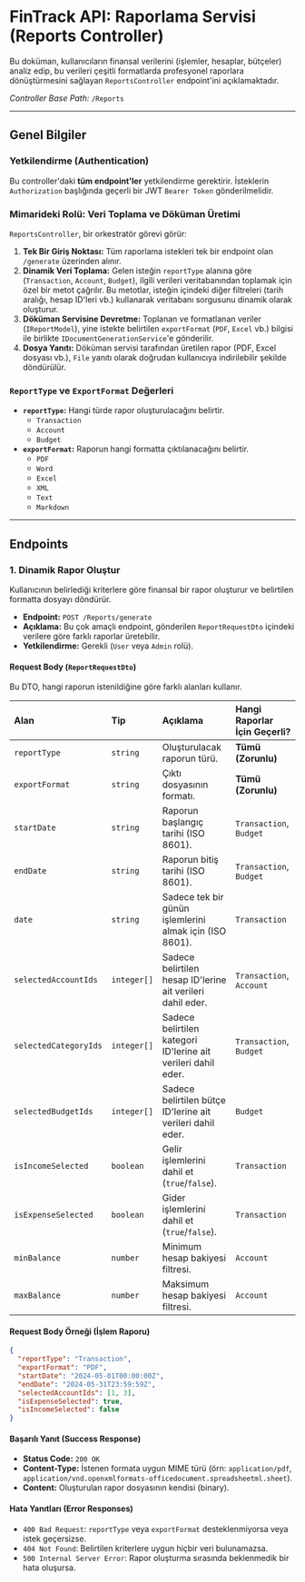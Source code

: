 # FinTrack API: Raporlama Servisi (Reports Controller)

Bu doküman, kullanıcıların finansal verilerini (işlemler, hesaplar, bütçeler) analiz edip, bu verileri çeşitli formatlarda profesyonel raporlara dönüştürmesini sağlayan `ReportsController` endpoint'ini açıklamaktadır.

*Controller Base Path:* `/Reports`

---

## Genel Bilgiler

### Yetkilendirme (Authentication)

Bu controller'daki **tüm endpoint'ler** yetkilendirme gerektirir. İsteklerin `Authorization` başlığında geçerli bir JWT `Bearer Token` gönderilmelidir.

### Mimarideki Rolü: Veri Toplama ve Döküman Üretimi

`ReportsController`, bir orkestratör görevi görür:

1.  **Tek Bir Giriş Noktası:** Tüm raporlama istekleri tek bir endpoint olan `/generate` üzerinden alınır.
2.  **Dinamik Veri Toplama:** Gelen isteğin `reportType` alanına göre (`Transaction`, `Account`, `Budget`), ilgili verileri veritabanından toplamak için özel bir metot çağrılır. Bu metotlar, isteğin içindeki diğer filtreleri (tarih aralığı, hesap ID'leri vb.) kullanarak veritabanı sorgusunu dinamik olarak oluşturur.
3.  **Döküman Servisine Devretme:** Toplanan ve formatlanan veriler (`IReportModel`), yine istekte belirtilen `exportFormat` (`PDF`, `Excel` vb.) bilgisi ile birlikte `IDocumentGenerationService`'e gönderilir.
4.  **Dosya Yanıtı:** Döküman servisi tarafından üretilen rapor (PDF, Excel dosyası vb.), `File` yanıtı olarak doğrudan kullanıcıya indirilebilir şekilde döndürülür.

### `ReportType` ve `ExportFormat` Değerleri

*   **`reportType`:** Hangi türde rapor oluşturulacağını belirtir.
    *   `Transaction`
    *   `Account`
    *   `Budget`
*   **`exportFormat`:** Raporun hangi formatta çıktılanacağını belirtir.
    *   `PDF`
    *   `Word`
    *   `Excel`
    *   `XML`
    *   `Text`
    *   `Markdown`

---

## Endpoints

### 1. Dinamik Rapor Oluştur

Kullanıcının belirlediği kriterlere göre finansal bir rapor oluşturur ve belirtilen formatta dosyayı döndürür.

*   **Endpoint:** `POST /Reports/generate`
*   **Açıklama:** Bu çok amaçlı endpoint, gönderilen `ReportRequestDto` içindeki verilere göre farklı raporlar üretebilir.
*   **Yetkilendirme:** Gerekli (`User` veya `Admin` rolü).

#### Request Body (`ReportRequestDto`)

Bu DTO, hangi raporun istenildiğine göre farklı alanları kullanır.

| Alan | Tip | Açıklama | Hangi Raporlar İçin Geçerli? |
| :--- | :--- | :--- | :--- |
| `reportType`| `string`| Oluşturulacak raporun türü. | **Tümü (Zorunlu)** |
| `exportFormat`| `string`| Çıktı dosyasının formatı. | **Tümü (Zorunlu)** |
| `startDate` | `string`| Raporun başlangıç tarihi (ISO 8601). | `Transaction`, `Budget` |
| `endDate` | `string` | Raporun bitiş tarihi (ISO 8601). | `Transaction`, `Budget` |
| `date` | `string` | Sadece tek bir günün işlemlerini almak için (ISO 8601).| `Transaction` |
| `selectedAccountIds`|`integer[]`| Sadece belirtilen hesap ID'lerine ait verileri dahil eder.| `Transaction`, `Account` |
| `selectedCategoryIds`|`integer[]`| Sadece belirtilen kategori ID'lerine ait verileri dahil eder.| `Transaction`, `Budget` |
| `selectedBudgetIds`|`integer[]`| Sadece belirtilen bütçe ID'lerine ait verileri dahil eder.| `Budget` |
| `isIncomeSelected`|`boolean` | Gelir işlemlerini dahil et (`true`/`false`).| `Transaction` |
| `isExpenseSelected`|`boolean` | Gider işlemlerini dahil et (`true`/`false`).| `Transaction` |
| `minBalance`| `number` | Minimum hesap bakiyesi filtresi. | `Account` |
| `maxBalance` | `number` | Maksimum hesap bakiyesi filtresi. | `Account` |

#### Request Body Örneği (İşlem Raporu)
```json
{
  "reportType": "Transaction",
  "exportFormat": "PDF",
  "startDate": "2024-05-01T00:00:00Z",
  "endDate": "2024-05-31T23:59:59Z",
  "selectedAccountIds": [1, 3],
  "isExpenseSelected": true,
  "isIncomeSelected": false
}
```

#### Başarılı Yanıt (Success Response)
*   **Status Code:** `200 OK`
*   **Content-Type:** İstenen formata uygun MIME türü (örn: `application/pdf`, `application/vnd.openxmlformats-officedocument.spreadsheetml.sheet`).
*   **Content:** Oluşturulan rapor dosyasının kendisi (binary).

#### Hata Yanıtları (Error Responses)
*   `400 Bad Request`: `reportType` veya `exportFormat` desteklenmiyorsa veya istek geçersizse.
*   `404 Not Found`: Belirtilen kriterlere uygun hiçbir veri bulunamazsa.
*   `500 Internal Server Error`: Rapor oluşturma sırasında beklenmedik bir hata oluşursa.